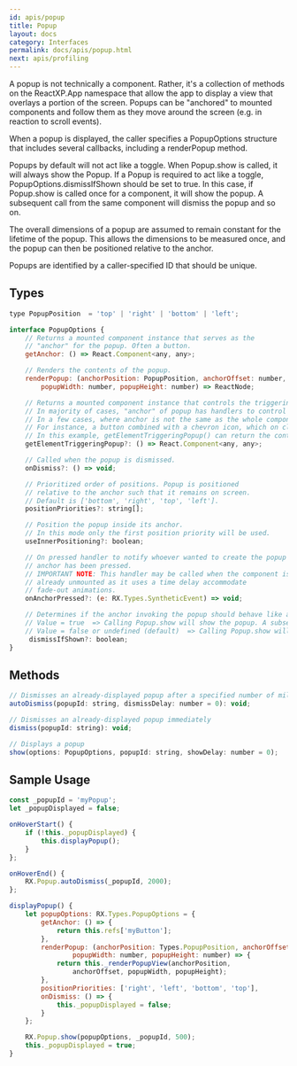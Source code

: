 ```yaml
---
id: apis/popup
title: Popup
layout: docs
category: Interfaces
permalink: docs/apis/popup.html
next: apis/profiling
---
```


A popup is not technically a component. Rather, it's a collection of methods on the ReactXP.App namespace that allow the app to display a view that overlays a portion of the screen. Popups can be "anchored" to mounted components and follow them as they move around the screen (e.g. in reaction to scroll events).

When a popup is displayed, the caller specifies a PopupOptions structure that includes several callbacks, including a renderPopup method.

Popups by default will not act like a toggle. When Popup.show is called, it will always show the Popup. If a Popup is required to act like a toggle, PopupOptions.dismissIfShown should be set to true. In this case, if Popup.show is called once for a component, it will show the popup. A subsequent call from the same component will dismiss the popup and so on. 

The overall dimensions of a popup are assumed to remain constant for the lifetime of the popup. This allows the dimensions to be measured once, and the popup can then be positioned relative to the anchor. 

Popups are identified by a caller-specified ID that should be unique.

## Types
``` javascript
type PopupPosition  = 'top' | 'right' | 'bottom' | 'left';

interface PopupOptions {
    // Returns a mounted component instance that serves as the
    // "anchor" for the popup. Often a button.
    getAnchor: () => React.Component<any, any>;

    // Renders the contents of the popup.
    renderPopup: (anchorPosition: PopupPosition, anchorOffset: number,
        popupWidth: number, popupHeight: number) => ReactNode;

    // Returns a mounted component instance that controls the triggering of the popup.
    // In majority of cases, "anchor" of popup has handlers to control when the popup will be seen and this function is not required. 
    // In a few cases, where anchor is not the same as the whole component that triggers when the popup wil be seen, this can be used.
    // For instance, a button combined with a chevron icon, which on click triggers a popup below the chevron icon. 
    // In this example, getElementTriggeringPopup() can return the container with button and chevron icon.
    getElementTriggeringPopup?: () => React.Component<any, any>;

    // Called when the popup is dismissed.
    onDismiss?: () => void;

    // Prioritized order of positions. Popup is positioned
    // relative to the anchor such that it remains on screen.
    // Default is ['bottom', 'right', 'top', 'left'].
    positionPriorities?: string[];

    // Position the popup inside its anchor.
    // In this mode only the first position priority will be used.
    useInnerPositioning?: boolean;

    // On pressed handler to notify whoever wanted to create the popup that its
    // anchor has been pressed.
    // IMPORTANT NOTE: This handler may be called when the component is
    // already unmounted as it uses a time delay accommodate 
    // fade-out animations.
    onAnchorPressed?: (e: RX.Types.SyntheticEvent) => void;

    // Determines if the anchor invoking the popup should behave like a toggle. 
    // Value = true  => Calling Popup.show will show the popup. A subsequent call, will hide the popup, and so on. 
    // Value = false or undefined (default)  => Calling Popup.show will always show the popup.
     dismissIfShown?: boolean;
}
```

## Methods

``` javascript
// Dismisses an already-displayed popup after a specified number of milliseconds
autoDismiss(popupId: string, dismissDelay: number = 0): void;

// Dismisses an already-displayed popup immediately
dismiss(popupId: string): void;

// Displays a popup
show(options: PopupOptions, popupId: string, showDelay: number = 0);
```

## Sample Usage

``` javascript
const _popupId = 'myPopup';
let _popupDisplayed = false;

onHoverStart() {
    if (!this._popupDisplayed) {
        this.displayPopup();
    }
};

onHoverEnd() {
    RX.Popup.autoDismiss(_popupId, 2000);
};

displayPopup() {
    let popupOptions: RX.Types.PopupOptions = {
        getAnchor: () => {
            return this.refs['myButton'];
        },
        renderPopup: (anchorPosition: Types.PopupPosition, anchorOffset: number,
                popupWidth: number, popupHeight: number) => {
            return this._renderPopupView(anchorPosition,
                anchorOffset, popupWidth, popupHeight);
        },
        positionPriorities: ['right', 'left', 'bottom', 'top'],
        onDismiss: () => {
            this._popupDisplayed = false;
        }
    };

    RX.Popup.show(popupOptions, _popupId, 500);
    this._popupDisplayed = true;
}
```

